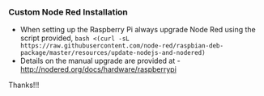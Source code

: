 

### Custom Node Red Installation 

- When setting up the Raspberry Pi always upgrade Node Red using the script provided, `bash <(curl -sL https://raw.githubusercontent.com/node-red/raspbian-deb-package/master/resources/update-nodejs-and-nodered)` 
- Details on the manual upgrade are provided at - http://nodered.org/docs/hardware/raspberrypi 

Thanks!!!
